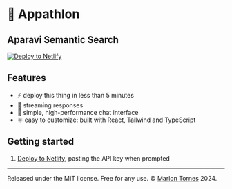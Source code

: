 # 🤖 Appathlon

## Aparavi Semantic Search

[![Deploy to Netlify](https://www.netlify.com/img/deploy/button.svg)](https://app.netlify.com/start/deploy?repository=https://github.com/mtorres-aparavi/appathlon)

## Features

- ⚡ deploy this thing in less than 5 minutes
- 🚀 streaming responses
- 💯 simple, high-performance chat interface
- ⚛️ easy to customize: built with React, Tailwind and TypeScript

## Getting started
1. [Deploy to Netlify](https://app.netlify.com/start/deploy?repository=https://github.com/mtorres-aparavi/appathlon),
   pasting the API key when prompted

---

Released under the MIT license. Free for any use. ©
[Marlon Tornes](https://github.com/mtorres-aparavi) 2024.
